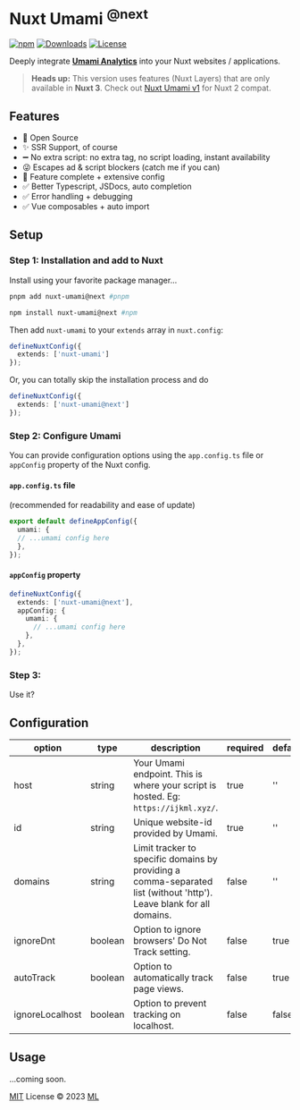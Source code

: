 # Nuxt Umami <sup>@next<sup>

[![npm](https://img.shields.io/npm/v/nuxt-umami.svg?style=flat-square)](https://www.npmjs.com/package/nuxt-umami)
[![Downloads](https://img.shields.io/npm/dt/nuxt-umami.svg?style=flat-square)](https://www.npmjs.com/package/nuxt-umami)
[![License](https://img.shields.io/npm/l/nuxt-umami.svg?style=flat-square)](/LICENSE)

Deeply integrate [**Umami Analytics**](https://umami.is/) into your Nuxt websites / applications.

> **Heads up:**
> This version uses features (Nuxt Layers) that are only available in **Nuxt 3**.
> Check out [Nuxt Umami v1](https://github.com/ijkml/nuxt-umami) for Nuxt 2 compat.

## Features

- 📖 Open Source
- ✨ SSR Support, of course
- ➖ No extra script: no extra tag, no script loading, instant availability
- 😜 Escapes ad & script blockers (catch me if you can)
- 💯 Feature complete + extensive config
- ✅ Better Typescript, JSDocs, auto completion
- ✅ Error handling + debugging
- ✅ Vue composables + auto import

## Setup

### Step 1: Installation and add to Nuxt

Install using your favorite package manager...

```bash
pnpm add nuxt-umami@next #pnpm
```

```bash
npm install nuxt-umami@next #npm
```

Then add `nuxt-umami` to your `extends` array in `nuxt.config`:

```ts
defineNuxtConfig({
  extends: ['nuxt-umami']
});
```

Or, you can totally skip the installation process and do

```ts
defineNuxtConfig({
  extends: ['nuxt-umami@next']
});
```

### Step 2: Configure Umami

You can provide configuration options using the `app.config.ts` file or `appConfig` property of the Nuxt config.

#### `app.config.ts` file

(recommended for readability and ease of update)

```ts
export default defineAppConfig({
  umami: {
  // ...umami config here
  },
});
```

#### `appConfig` property

```ts
defineNuxtConfig({
  extends: ['nuxt-umami@next'],
  appConfig: {
    umami: {
      // ...umami config here
    },
  },
});
```

### Step 3:

Use it?

## Configuration

| option | type | description | required | default |
|---|---|---|---|---|
| host | string | Your Umami endpoint. This is where your script is hosted. Eg: `https://ijkml.xyz/`. | true | '' |
| id | string | Unique website-id provided by Umami. | true | '' |
| domains | string | Limit tracker to specific domains by providing a comma-separated list (without 'http'). Leave blank for all domains. | false | '' |
| ignoreDnt | boolean | Option to ignore browsers' Do Not Track setting. | false | true |
| autoTrack | boolean | Option to automatically track page views. | false | true |
| ignoreLocalhost | boolean | Option to prevent tracking on localhost. | false | false |

## Usage

...coming soon.

[MIT](./LICENSE) License © 2023 [ML](https://github.com/ijkml/)
